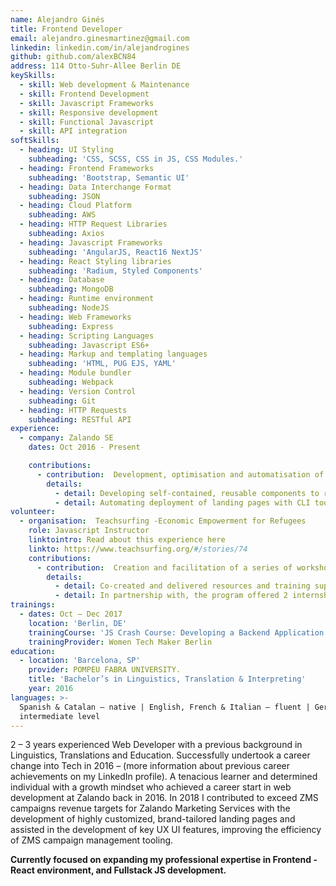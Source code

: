 ```yaml
---
name: Alejandro Ginés
title: Frontend Developer
email: alejandro.ginesmartinez@gmail.com
linkedin: linkedin.com/in/alejandrogines
github: github.com/alexBCN84
address: 114 Otto-Suhr-Allee Berlin DE
keySkills:
  - skill: Web development & Maintenance
  - skill: Frontend Development
  - skill: Javascript Frameworks
  - skill: Responsive development
  - skill: Functional Javascript
  - skill: API integration
softSkills:
  - heading: UI Styling
    subheading: 'CSS, SCSS, CSS in JS, CSS Modules.'
  - heading: Frontend Frameworks
    subheading: 'Bootstrap, Semantic UI'
  - heading: Data Interchange Format
    subheading: JSON
  - heading: Cloud Platform
    subheading: AWS
  - heading: HTTP Request Libraries
    subheading: Axios
  - heading: Javascript Frameworks
    subheading: 'AngularJS, React16 NextJS'
  - heading: React Styling libraries
    subheading: 'Radium, Styled Components'
  - heading: Database
    subheading: MongoDB
  - heading: Runtime environment
    subheading: NodeJS
  - heading: Web Frameworks
    subheading: Express
  - heading: Scripting Languages
    subheading: Javascript ES6+
  - heading: Markup and templating languages
    subheading: 'HTML, PUG EJS, YAML'
  - heading: Module bundler
    subheading: Webpack
  - heading: Version Control
    subheading: Git
  - heading: HTTP Requests
    subheading: RESTful API
experience:
  - company: Zalando SE
    dates: Oct 2016 - Present

    contributions: 
      - contribution:  Development, optimisation and automatisation of Zalando Marketing Services Landing Pages Components Library
        details:
          - detail: Developing self-contained, reusable components to render highly customised layouts.
          - detail: Automating deployment of landing pages with CLI tool built on Node with Comander.js.
volunteer: 
  - organisation:  Teachsurfing -Economic Empowerment for Refugees
    role: Javascript Instructor 
    linktointro: Read about this experience here
    linkto: https://www.teachsurfing.org/#/stories/74
    contributions: 
      - contribution:  Creation and facilitation of a series of workshops around basic Javacript and the DOM
        details:
          - detail: Co-created and delivered resources and training supporting Syrian refugees to get into Berlin the Tech scene.
          - detail: In partnership with, the program offered 2 internships for most successful candidates.
trainings:
  - dates: Oct – Dec 2017
    location: 'Berlin, DE'
    trainingCourse: 'JS Crash Course: Developing a Backend Application with NodeJS'
    trainingProvider: Women Tech Maker Berlin
education:
  - location: 'Barcelona, SP'
    provider: POMPEU FABRA UNIVERSITY.
    title: 'Bachelor’s in Linguistics, Translation & Interpreting'
    year: 2016
languages: >-
  Spanish & Catalan – native | English, French & Italian – fluent | German –
  intermediate level
---
```

2 – 3 years experienced Web Developer with a previous background in Linguistics, Translations and Education. Successfully undertook a career change into Tech in 2016 – (more information about previous career achievements on my LinkedIn profile). A tenacious learner and determined individual with a growth mindset who achieved a career start in web development at Zalando back in 2016. In 2018 I contributed to exceed ZMS campaigns revenue targets for Zalando Marketing Services with the development of highly customized, brand-tailored landing pages and assisted in the development of key UX UI features, improving the efficiency of ZMS campaign management tooling.

**Currently focused on expanding my professional expertise in Frontend - React environment, and Fullstack JS development.**
